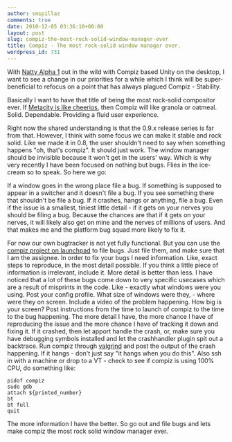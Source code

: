 ```yaml
---
author: smspillaz
comments: true
date: 2010-12-05 03:36:10+00:00
layout: post
slug: compiz-the-most-rock-solid-window-manager-ever
title: Compiz - The most rock-solid window manager ever.
wordpress_id: 731
---
```


With [Natty Alpha 1](http://www.google.com/url?sa=t&source=web&cd=4&ved=0CDAQFjAD&url=http%3A%2F%2Fwww.omgubuntu.co.uk%2F2010%2F12%2Fubuntu-11-04-alpha-1-released%2F&rct=j&q=natty%20alpha%201%20released&ei=qAH7TI_ZHcrtrQft5fT4Bw&usg=AFQjCNFdKYG9PbtJvY4i-JwLJovLsmu1Ag&sig2=Q7Q9t7MqMmqzR6S4f6IbdQ&cad=rja) out in the wild with Compiz based Unity on the desktop, I want to see a change in our priorities for a while which I think will be super-beneficial to refocus on a point that has always plagued Compiz - Stability.

Basically I want to have that title of being the most rock-solid compositor ever. If [Metacity is like cheerios](http://en.wikipedia.org/wiki/Metacity), then Compiz will like granola or oatmeal. Solid. Dependable. Providing a fluid user experience.

Right now the shared understanding is that the 0.9.x release series is far from that. However, I think with some focus we can make it stable and rock solid. Like we made it in 0.8, the user shouldn't need to say when something happens "oh, that's compiz". It should just work. The window manager should be invisible because it won't get in the users' way. Which is why very recently I have been focused on nothing but bugs. Flies in the ice-cream so to speak. So here we go:

If a window goes in the wrong place file a bug. If something is supposed to appear in a switcher and it doesn't file a bug. If you see something there that shouldn't be file a bug. If it crashes, hangs or anything, file a bug. Even if the issue is a smallest, tiniest little detail - if it gets on your nerves you should be filing a bug. Because the chances are that if it gets on your nerves, it will likely also get on mine and the nerves of millions of users. And that makes me and the platform bug squad more likely to fix it.

For now our own bugtracker is not yet fully functional. But you can use the [compiz project on launchpad](http://bugs.launchpad.net/compiz) to file bugs. Just file them, and make sure that I am the assignee. In order to fix your bugs I need information. Like, exact steps to reproduce, in the most detail possible. If you think a little piece of information is irrelevant, include it. More detail is better than less. I have noticed that a lot of these bugs come down to very specific usecases which are a result of misprints in the code. Like - exactly what windows were you using. Post your config profile. What size of windows were they, - where were they on screen. Include a video of the problem happening. How big is your screen? Post instructions from the time to launch of compiz to the time to the bug happening. The more detail I have, the more chance I have of reproducing the issue and the more chance I have of tracking it down and fixing it. If it crashed, then let apport handle the crash, or, make sure you have debugging symbols installed and let the crashhandler plugin spit out a backtrace. Run compiz through [valgrind](http://valgrind.org) and post the output of the crash happening. If it hangs - don't just say "it hangs when you do this". Also ssh in with a machine or drop to a VT - check to see if compiz is using 100% CPU, do something like:

    
    pidof compiz
    sudo gdb
    attach ${printed_number}
    bt
    bt full
    quit
    



The more information I have the better. So go out and file bugs and lets make compiz the most rock solid window manager ever.
